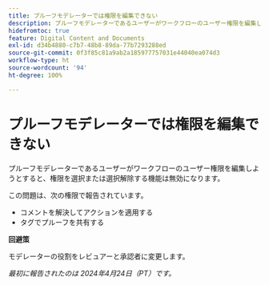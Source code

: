 ```yaml
---
title: プルーフモデレーターでは権限を編集できない
description: プルーフモデレーターであるユーザーがワークフローのユーザー権限を編集しようとすると、権限を選択または選択解除する機能は無効になります。
hidefromtoc: true
feature: Digital Content and Documents
exl-id: d34b4880-c7b7-48b8-89da-77b7293288ed
source-git-commit: 0f3f85c81a9ab2a185977757031e44040ea074d3
workflow-type: ht
source-wordcount: '94'
ht-degree: 100%

---
```


# プルーフモデレーターでは権限を編集できない

プルーフモデレーターであるユーザーがワークフローのユーザー権限を編集しようとすると、権限を選択または選択解除する機能は無効になります。

この問題は、次の権限で報告されています。

* コメントを解決してアクションを適用する
* タグでプルーフを共有する

**回避策**

モデレーターの役割をレビュアーと承認者に変更します。

_最初に報告されたのは 2024年4月24日（PT）です。_
